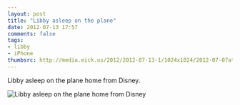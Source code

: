 ```yaml
---
layout: post
title: "Libby asleep on the plane"
date: 2012-07-13 17:57
comments: false
tags: 
- libby
- iPhone
thumbsrc: http://media.eick.us/2012/2012-07-13-1/1024x1024/2012-07-07at15.57.01.jpg
---
```

Libby asleep on the plane home from Disney.


![Libby asleep on the plane home from Disney](http://media.eick.us/media/photographs/2012/2012-07-13-1/2012-07-07at15.57.01.jpg)
